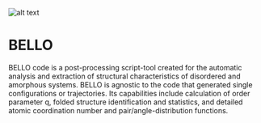 ![alt text](https://github.com/behnood1368/BELLO/blob/BELLO_GUI/cover.png)
# BELLO
BELLO code is a post-processing script-tool created for the automatic analysis and extraction of structural characteristics of disordered and amorphous systems. BELLO is agnostic to the code that generated single configurations or trajectories. Its capabilities include calculation of order parameter q, folded structure identification and statistics,  and detailed atomic coordination number and pair/angle-distribution functions.
